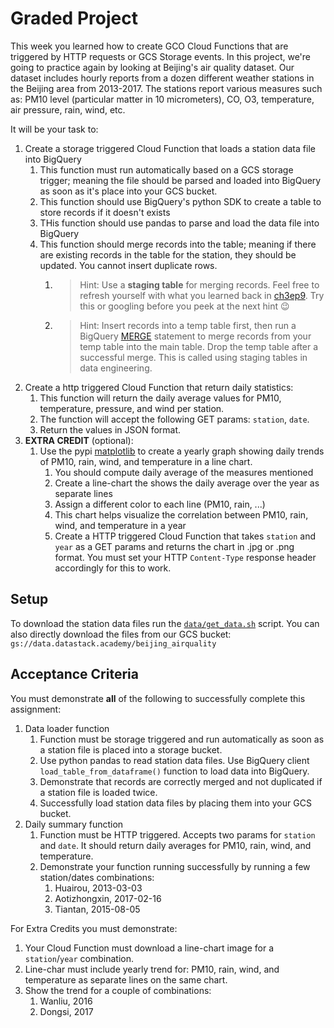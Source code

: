 # Graded Project

This week you learned how to create GCO Cloud Functions that are triggered by HTTP requests or GCS Storage events. In this project, we're going to practice again by looking at Beijing's air quality dataset. Our dataset includes hourly reports from a dozen different weather stations in the Beijing area from 2013-2017. The stations report various measures such as: PM10 level (particular matter in 10 micrometers), CO, O3, temperature, air pressure, rain, wind, etc. 

It will be your task to:

1. Create a storage triggered Cloud Function that loads a station data file into BigQuery
   1. This function must run automatically based on a GCS storage trigger; meaning the file should be parsed and loaded into BigQuery as soon as it's place into your GCS bucket.
   2. This function should use BigQuery's python SDK to create a table to store records if it doesn't exists
   3. THis function should use pandas to parse and load the data file into BigQuery
   4. This function should merge records into the table; meaning if there are existing records in the table for the station, they should be updated. You cannot insert duplicate rows.
      1. > Hint: Use a **staging table** for merging records. Feel free to refresh yourself with what you learned back in [ch3ep9](../../ch3/ep9/README.md). Try this or googling before you peek at the next hint 😉️
      2. > Hint: Insert records into a temp table first, then run a BigQuery [MERGE](https://cloud.google.com/bigquery/docs/reference/standard-sql/dml-syntax#merge_statement) statement to merge records from your temp table into the main table. Drop the temp table after a successful merge. This is called using staging tables in data engineering.
2. Create a http triggered Cloud Function that return daily statistics:
   1. This function will return the daily average values for PM10, temperature, pressure, and wind per station.
   2. The function will accept the following GET params: `station`, `date`.
   3. Return the values in JSON format.
3. **EXTRA CREDIT** (optional):
   1. Use the pypi [matplotlib](https://matplotlib.org/) to create a yearly graph showing daily trends of PM10, rain, wind, and temperature in a line chart.
      1. You should compute daily average of the measures mentioned
      2. Create a line-chart the shows the daily average over the year as separate lines
      3. Assign a different color to each line (PM10, rain, ...)
      4. This chart helps visualize the correlation between PM10, rain, wind, and temperature in a year
      5. Create a HTTP triggered Cloud Function that takes `station` and `year` as a GET params and returns the chart in .jpg or .png format. You must set your HTTP `Content-Type` response header accordingly for this to work.

## Setup

 To download the station data files run the [`data/get_data.sh`](data/get_data.sh) script. You can also directly download the files from our GCS bucket: `gs://data.datastack.academy/beijing_airquality`

## Acceptance Criteria

You must demonstrate **all** of the following to successfully complete this assignment:

1. Data loader function
   1. Function must be storage triggered and run automatically as soon as a station file is placed into a storage bucket.
   2. Use python pandas to read station data files. Use BigQuery client `load_table_from_dataframe()` function to load data into BigQuery.
   3. Demonstrate that records are correctly merged and not duplicated if a station file is loaded twice.
   4. Successfully load station data files by placing them into your GCS bucket.
2. Daily summary function
   1. Function must be HTTP triggered. Accepts two params for `station` and `date`. It should return daily averages for PM10, rain, wind, and temperature.
   2. Demonstrate your function running successfully by running a few station/dates combinations:
      1. Huairou, 2013-03-03
      2. Aotizhongxin, 2017-02-16
      3. Tiantan, 2015-08-05

For Extra Credits you must demonstrate:

1. Your Cloud Function must download a line-chart image for a `station`/`year` combination. 
2. Line-char must include yearly trend for: PM10, rain, wind, and temperature as separate lines on the same chart.
3. Show the trend for a couple of combinations:
   1. Wanliu, 2016
   2. Dongsi, 2017

